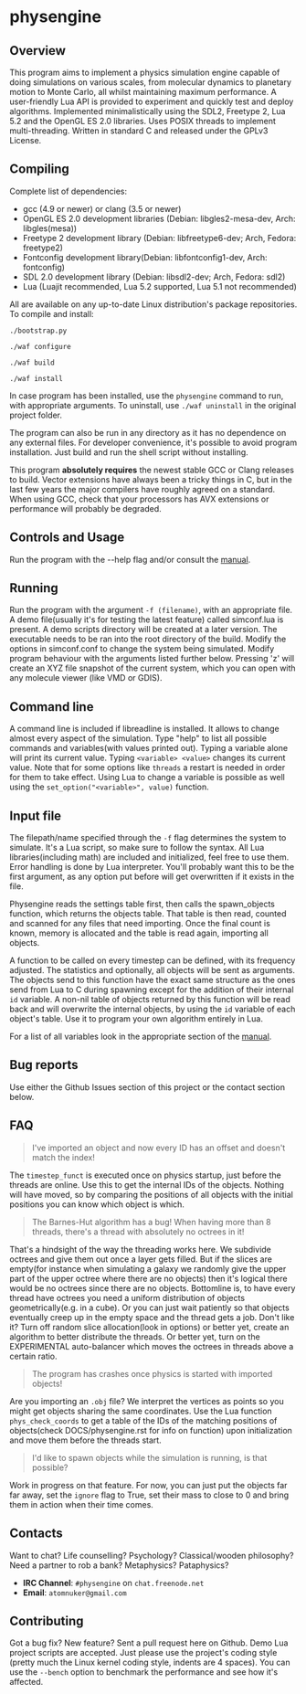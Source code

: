physengine
==========

Overview
--------
This program aims to implement a physics simulation engine capable of doing simulations on various scales, from molecular dynamics to planetary motion to Monte Carlo, all whilst maintaining maximum performance. A user-friendly Lua API is provided to experiment and quickly test and deploy algorithms. Implemented minimalistically using the SDL2, Freetype 2, Lua 5.2 and the OpenGL ES 2.0 libraries. Uses POSIX threads to implement multi-threading. Written in standard C and released under the GPLv3 License.

Compiling
---------
Complete list of dependencies:

 * gcc (4.9 or newer)  or clang (3.5 or newer)
 * OpenGL ES 2.0 development libraries (Debian: libgles2-mesa-dev, Arch: libgles(mesa))
 * Freetype 2 development library (Debian: libfreetype6-dev; Arch, Fedora: freetype2)
 * Fontconfig development library(Debian: libfontconfig1-dev, Arch: fontconfig)
 * SDL 2.0 development library (Debian: libsdl2-dev; Arch, Fedora: sdl2)
 * Lua (Luajit recommended, Lua 5.2 supported, Lua 5.1 not recommended)

All are available on any up-to-date Linux distribution's package repositories. To compile and install:

`./bootstrap.py`

`./waf configure`

`./waf build`

`./waf install`

In case program has been installed, use the `physengine` command to run, with appropriate arguments. To uninstall, use `./waf uninstall` in the original project folder.

The program can also be run in any directory as it has no dependence on any external files. For developer convenience, it's possible to avoid program installation. Just build and run the shell script without installing.

This program **absolutely requires** the newest stable GCC or Clang releases to build. Vector extensions have always been a tricky things in C, but in the last few years the major compilers have roughly agreed on a standard. When using GCC, check that your processors has AVX extensions or performance will probably be degraded.

Controls and Usage
------------------
Run the program with the --help flag and/or consult the [manual](DOCS/physengine.rst#controls).

Running
-------
Run the program with the argument `-f (filename)`, with an appropriate file. A demo file(usually it's for testing the latest feature) called simconf.lua is present. A demo scripts directory will be created at a later version. The executable needs to be ran into the root directory of the build. Modify the options in simconf.conf to change the system being simulated. Modify program behaviour with the arguments listed further below. Pressing 'z' will create an XYZ file snapshot of the current system, which you can open with any molecule viewer (like VMD or GDIS).

Command line
------------
A command line is included if libreadline is installed. It allows to change almost every aspect of the simulation. Type "help" to list all possible commands and variables(with values printed out). Typing a variable alone will print its current value. Typing `<variable> <value>` changes its current value. Note that for some options like `threads` a restart is needed in order for them to take effect. Using Lua to change a variable is possible as well using the `set_option("<variable>", value)` function.

Input file
----------
The filepath/name specified through the `-f` flag determines the system to simulate. It's a Lua script, so make sure to follow the syntax. All Lua libraries(including math) are included and initialized, feel free to use them. Error handling is done by Lua interpreter. You'll probably want this to be the first argument, as any option put before will get overwritten if it exists in the file.

Physengine reads the settings table first, then calls the spawn_objects function, which returns the objects table. That table is then read, counted and scanned for any files that need importing. Once the final count is known, memory is allocated and the table is read again, importing all objects.

A function to be called on every timestep can be defined, with its frequency adjusted. The statistics and optionally, all objects will be sent as arguments. The objects send to this function have the exact same structure as the ones send from Lua to C during spawning except for the addition of their internal `id` variable. A non-nil table of objects returned by this function will be read back and will overwrite the internal objects, by using the `id` variable of each object's table. Use it to program your own algorithm entirely in Lua.

For a list of all variables look in the appropriate section of the [manual](DOCS/physengine.rst#configuration-files).

Bug reports
-----------
Use either the Github Issues section of this project or the contact section below.

FAQ
---
>I've imported an object and now every ID has an offset and doesn't match the index!

The `timestep_funct` is executed once on physics startup, just before the threads are online. Use this to get the internal IDs of the objects. Nothing will have moved, so by comparing the positions of all objects with the initial positions you can know which object is which.

>The Barnes-Hut algorithm has a bug! When having more than 8 threads, there's a thread with absolutely no octrees in it!

That's a hindsight of the way the threading works here. We subdivide octrees and give them out once a layer gets filled. But if the slices are empty(for instance when simulating a galaxy we randomly give the upper part of the upper octree where there are no objects) then it's logical there would be no octrees since there are no objects. Bottomline is, to have every thread have octrees you need a uniform distribution of objects geometrically(e.g. in a cube). Or you can just wait patiently so that objects eventually creep up in the empty space and the thread gets a job. Don't like it? Turn off random slice allocation(look in options) or better yet, create an algorithm to better distribute the threads. Or better yet, turn on the EXPERIMENTAL auto-balancer which moves the octrees in threads above a certain ratio.

>The program has crashes once physics is started with imported objects!

Are you importing an `.obj` file? We interpret the vertices as points so you might get objects sharing the same coordinates. Use the Lua function `phys_check_coords` to get a table of the IDs of the matching positions of objects(check DOCS/physengine.rst for info on function) upon initialization and move them before the threads start.

>I'd like to spawn objects while the simulation is running, is that possible?

Work in progress on that feature. For now, you can just put the objects far far away, set the `ignore` flag to True, set their mass to close to 0 and bring them in action when their time comes.

Contacts
--------
Want to chat? Life counselling? Psychology? Classical/wooden philosophy? Need a partner to rob a bank? Metaphysics? Pataphysics?

 * **IRC Channel**: `#physengine` on `chat.freenode.net`
 * **Email**: `atomnuker@gmail.com`

Contributing
------------
Got a bug fix? New feature? Sent a pull request here on Github. Demo Lua project scripts are accepted. Just please use the project's coding style (pretty much the Linux kernel coding style, indents are 4 spaces). You can use the `--bench` option to benchmark the performance and see how it's affected.
